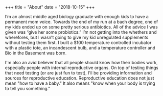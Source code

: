 +++
title = "About"
date = "2018-10-15"
+++

I’m an almost middle aged biology graduate with enough kids to have a permanent mom voice. Towards the end of my run at a bach degree, one of my kids ended up on some pretty serious antibiotics. All of the advice I was given was “give her some probiotics.” I’m not getting into the whethers and wherefores, but I wasn’t going to give my kid unregulated supplements without testing them first. I built a $100 temperature controlled incubator with a plastic tote, an incandescent bulb, and a temperature controller and Bio in the Basement was born.

I'm also an avid believer that all people should know how their bodies work, especially people with internal reproductive organs. On top of testing things that need testing (or are just fun to test), I'll be providing information and sources for reproductive education. Reproductive education does not just mean "how to have a baby." It also means "know when your body is trying to tell you something."
